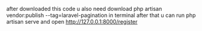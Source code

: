 after downloaded this code 
u also need download php artisan vendor:publish --tag=laravel-pagination in terminal
after that u can run php artisan serve and open http://127.0.0.1:8000/register 
